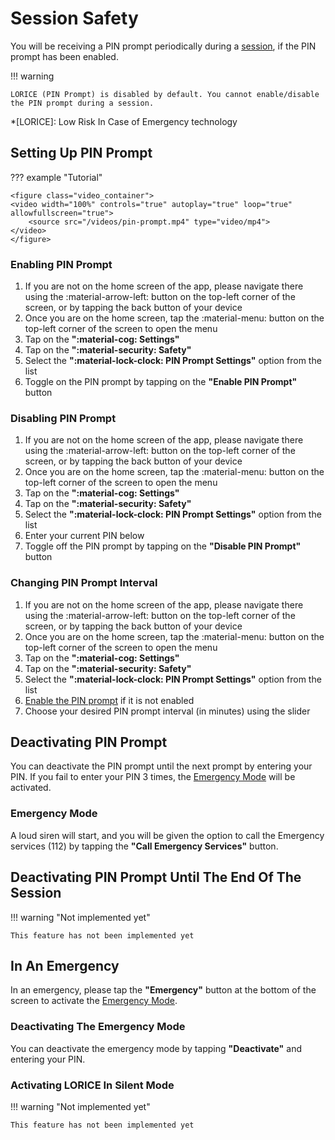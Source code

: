 # Session Safety

You will be receiving a PIN prompt periodically during a [session](../Features/sessions.en.md), if the PIN prompt has been enabled.

!!! warning

    LORICE (PIN Prompt) is disabled by default. You cannot enable/disable the PIN prompt during a session.

*[LORICE]: Low Risk In Case of Emergency technology

## Setting Up PIN Prompt

??? example "Tutorial"

    <figure class="video_container">
    <video width="100%" controls="true" autoplay="true" loop="true" allowfullscreen="true">
        <source src="/videos/pin-prompt.mp4" type="video/mp4">
    </video>
    </figure>

### Enabling PIN Prompt

1. If you are not on the home screen of the app, please navigate there using the :material-arrow-left: button on the top-left corner of the screen, or by tapping the back button of your device
2. Once you are on the home screen, tap the :material-menu: button on the top-left corner of the screen to open the menu
3. Tap on the **":material-cog: Settings"**
4. Tap on the **":material-security: Safety"**
5. Select the **":material-lock-clock: PIN Prompt Settings"** option from the list
6. Toggle on the PIN prompt by tapping on the **"Enable PIN Prompt"** button

### Disabling PIN Prompt

1. If you are not on the home screen of the app, please navigate there using the :material-arrow-left: button on the top-left corner of the screen, or by tapping the back button of your device
2. Once you are on the home screen, tap the :material-menu: button on the top-left corner of the screen to open the menu
3. Tap on the **":material-cog: Settings"**
4. Tap on the **":material-security: Safety"**
5. Select the **":material-lock-clock: PIN Prompt Settings"** option from the list
6. Enter your current PIN below
7. Toggle off the PIN prompt by tapping on the **"Disable PIN Prompt"** button

### Changing PIN Prompt Interval

1. If you are not on the home screen of the app, please navigate there using the :material-arrow-left: button on the top-left corner of the screen, or by tapping the back button of your device
2. Once you are on the home screen, tap the :material-menu: button on the top-left corner of the screen to open the menu
3. Tap on the **":material-cog: Settings"**
4. Tap on the **":material-security: Safety"**
5. Select the **":material-lock-clock: PIN Prompt Settings"** option from the list
6. [Enable the PIN prompt](#enabling-pin-prompt) if it is not enabled
7. Choose your desired PIN prompt interval (in minutes) using the slider

## Deactivating PIN Prompt

You can deactivate the PIN prompt until the next prompt by entering your PIN. If you fail to enter your PIN 3 times, the [Emergency Mode](#emergency-mode) will be activated.

### Emergency Mode

A loud siren will start, and you will be given the option to call the Emergency services (112) by tapping the **"Call Emergency Services"** button.

## Deactivating PIN Prompt Until The End Of The Session

!!! warning "Not implemented yet"

    This feature has not been implemented yet

## In An Emergency

In an emergency, please tap the **"Emergency"** button at the bottom of the screen to activate the [Emergency Mode](#emergency-mode).

### Deactivating The Emergency Mode

You can deactivate the emergency mode by tapping **"Deactivate"** and entering your PIN.

### Activating LORICE In Silent Mode

!!! warning "Not implemented yet"

    This feature has not been implemented yet
